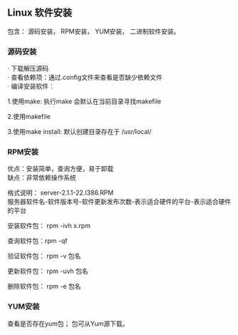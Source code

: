 
## Linux 软件安装

包含： 源码安装， RPM安装， YUM安装， 二进制软件安装。

### 源码安装

· 下载解压源码\
· 查看依赖项：通过.config文件来查看是否缺少依赖文件\
· 编译安装软件：  

1.使用make: 执行make 会默认在当前目录寻找makefile

2.使用makefile

3.使用make install: 默认创建目录存在于 /usr/local/

### RPM安装

优点：安装简单，查询方便，易于卸载\
缺点：非常依赖操作系统

格式说明： server-2.1.1-22.I386.RPM\
          服务器软件名-软件版本号-软件更新发布次数-表示适合硬件的平台-表示适合硬件的平台
          
安装软件包： rpm -ivh x.rpm

查询软件包：rpm -qf

验证软件包： rpm -v 包名

更新软件包： rpm -uvh 包名

删除软件包： rpm -e 包名

### YUM安装

查看是否存在yum包；
包可从Yum源下载。
